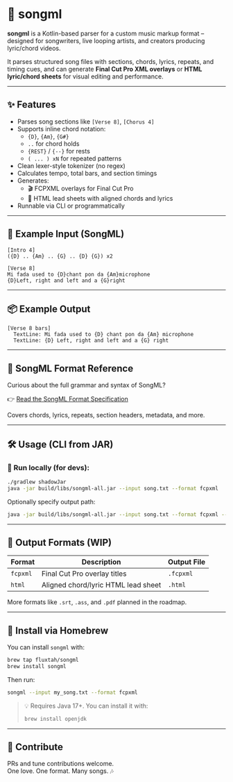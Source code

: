 # 🎵 songml

**songml** is a Kotlin-based parser for a custom music markup format – designed for songwriters, live looping artists, and creators producing lyric/chord videos.

It parses structured song files with sections, chords, lyrics, repeats, and timing cues, and can generate **Final Cut Pro XML overlays** or **HTML lyric/chord sheets** for visual editing and performance.

---

## ✨ Features

- Parses song sections like `[Verse 8]`, `[Chorus 4]`
- Supports inline chord notation:
  - `{D}`, `{Am}`, `{G#}`
  - `..` for chord holds
  - `{REST}` / `{--}` for rests
  - `( ... ) xN` for repeated patterns
- Clean lexer-style tokenizer (no regex)
- Calculates tempo, total bars, and section timings
- Generates:
  - 🎬 FCPXML overlays for Final Cut Pro
  - 📝 HTML lead sheets with aligned chords and lyrics
- Runnable via CLI or programmatically

---

## 🎤 Example Input (SongML)

```text
[Intro 4]
({D} .. {Am} .. {G} .. {D} {G}) x2

[Verse 8]
Mi fada used to {D}chant pon da {Am}microphone
{D}Left, right and left and a {G}right
```

---

## 📦 Example Output

```
[Verse 8 bars]
  TextLine: Mi fada used to {D} chant pon da {Am} microphone
  TextLine: {D} Left, right and left and a {G} right
```

---

## 📘 SongML Format Reference

Curious about the full grammar and syntax of SongML?

👉 [Read the SongML Format Specification](./docs/songml-format.md)

Covers chords, lyrics, repeats, section headers, metadata, and more.

---

## 🛠️ Usage (CLI from JAR)

### 🧪 Run locally (for devs):

```bash
./gradlew shadowJar
java -jar build/libs/songml-all.jar --input song.txt --format fcpxml
```

Optionally specify output path:

```bash
java -jar build/libs/songml-all.jar --input song.txt --format fcpxml --output song.fcpxml
```

---

## 🎨 Output Formats (WIP)

| Format   | Description                             | Output File       |
|----------|-----------------------------------------|-------------------|
| `fcpxml` | Final Cut Pro overlay titles             | `.fcpxml`         |
| `html`   | Aligned chord/lyric HTML lead sheet     | `.html`           |

More formats like `.srt`, `.ass`, and `.pdf` planned in the roadmap.

---

## 🍺 Install via Homebrew

You can install `songml` with:

```bash
brew tap fluxtah/songml
brew install songml
```

Then run:

```bash
songml --input my_song.txt --format fcpxml
```

> 💡 Requires Java 17+. You can install it with:
> ```bash
> brew install openjdk
> ```

---

## 🤝 Contribute

PRs and tune contributions welcome.  
One love. One format. Many songs. 🎶